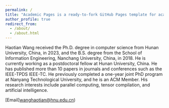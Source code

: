 ```yaml
---
permalink: /
title: "Academic Pages is a ready-to-fork GitHub Pages template for academic personal websites"
author_profile: true
redirect_from: 
  - /about/
  - /about.html
---
```


Haotian Wang received the Ph.D. degree in computer science from Hunan University, China, in 2023, and the B.S. degree from the School of Information Engineering, Nanchang University, China, in 2018. He is currently working as a postdoctoral fellow at Hunan University, China. He has published more than 10 papers in journals and conferences such as the IEEE-TPDS IEEE-TC. He previously completed a one-year joint PhD program at Nanyang Technological University, and he is an ACM Member. His research interests include parallel computing, tensor compilation, and artificial intelligence.

[Email]wanghaotian@hnu.edu.cn) 
